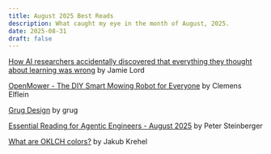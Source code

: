 ```yaml
---
title: August 2025 Best Reads
description: What caught my eye in the month of August, 2025.
date: 2025-08-31
draft: false
---
```


[How AI researchers accidentally discovered that everything they thought about learning was wrong](https://nearlyright.com/how-ai-researchers-accidentally-discovered-that-everything-they-thought-about-learning-was-wrong/) by Jamie Lord

[OpenMower - The DIY Smart Mowing Robot for Everyone](https://github.com/ClemensElflein/OpenMower) by Clemens Elflein

[Grug Design](https://www.grug.design/know) by grug

[Essential Reading for Agentic Engineers - August 2025](https://steipete.me/posts/2025/essential-reading-august-2025) by Peter Steinberger

[What are OKLCH colors?](https://jakub.kr/components/oklch-colors) by Jakub Krehel
